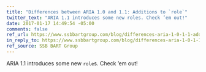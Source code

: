 ```yaml
---
title: "Differences between ARIA 1.0 and 1.1: Additions to `role`"
twitter_text: "ARIA 1.1 introduces some new roles. Check ’em out!"
date: 2017-01-17 14:49:54 -05:00
comments: false
ref_url: https://www.ssbbartgroup.com/blog/differences-aria-1-0-1-1-additions-role/
in_reply_to: https://www.ssbbartgroup.com/blog/differences-aria-1-0-1-1-additions-role/
ref_source: SSB BART Group
---
```


ARIA 1.1 introduces some new `role`s. Check ’em out!